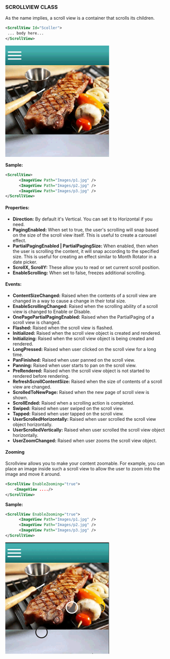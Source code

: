 [sample1]: https://raw.githubusercontent.com/Geeksltd/Zebble.Docs/master/assets/layouts/scrollview-class/sample1.gif "Zebble-Stack"
[sample2]: https://raw.githubusercontent.com/Geeksltd/Zebble.Docs/master/assets/layouts/scrollview-class/sample2.gif "Zebble-Stack"

### SCROLLVIEW CLASS

As the name implies, a scroll view is a container that scrolls its children.

```xml
<ScrollView Id="Scoller">
 ... body here...
</ScrollView>
```
 
![sample1]
 

**Sample:**

```xml
<ScrollView>
      <ImageView Path="Images/p1.jpg" />
      <ImageView Path="Images/p2.jpg" />
      <ImageView Path="Images/p3.jpg" />
</ScrollView>
```

#### Properties:

- **Direction:** By default it's Vertical. You can set it to Horizontal if you need.
- **PagingEnabled:** When set to true, the user's scrolling will snap based on the size of the scroll view itself. This is useful to create a carousel effect.
- **PartialPagingEnabled | PartialPagingSize:** When enabled, then when the user is scrolling the content, it will snap according to the specified size. This is useful for creating an effect similar to Month Rotator in a date picker.
- **ScrollX, ScrollY:** These allow you to read or set current scroll position.
- **EnableScrolling:** When set to false, freezes additional scrolling.

#### Events:

- **ContentSizeChanged:** Raised when the contents of a scroll view are changed in a way to cause a change in their total size.
- **EnableScrollingChanged:** Raised when the scrolling ability of a scroll view is changed to Enable or Disable.
- **OnePagePartialPagingEnabled:** Raised when the PartialPaging of a scroll view is changed.
- **Flashed:** Raised when the scroll view is flashed.
- **Initialized:** Raised when the scroll view object is created and rendered.
- **Initializing:** Raised when the scroll view object is being created and rendered.
- **LongPressed:** Raised when user clicked on the scroll view for a long time.
- **PanFinished:** Raised when user panned on the scroll view.
- **Panning:** Raised when user starts to pan on the scroll view.
- **PreRendered:** Raised when the scroll view object is not started to rendered before rendering.
- **RefreshScrollContentSize:** Raised when the size of contents of a scroll view are changed.
- **ScrolledToNewPage:** Raised when the new page of scroll view is shown.
- **ScrollEnded:** Raised when a scrolling action is completed.
- **Swiped:** Raised when user swiped on the scroll view.
- **Tapped:** Raised when user tapped on the scroll view.
- **UserScrolledHorizontally:** Raised when user scrolled the scroll view object horizontally.
- **UserScrolledVertically:** Raised when user scrolled the scroll view object horizontally.
- **UserZoomChanged:** Raised when user zooms the scroll view object.

#### Zooming

Scrollview allows you to make your content zoomable. For example, you can place an image inside such a scroll view to allow the user to zoom into the image and move it around.

```xml
<ScrollView EnableZooming="true">
    <ImageView ..../>
</ScrollView>
```

**Sample:**

```xml
<ScrollView EnableZooming="true">
      <ImageView Path="Images/p1.jpg" />
      <ImageView Path="Images/p2.jpg" />
      <ImageView Path="Images/p3.jpg" />
</ScrollView>
```

![sample2]